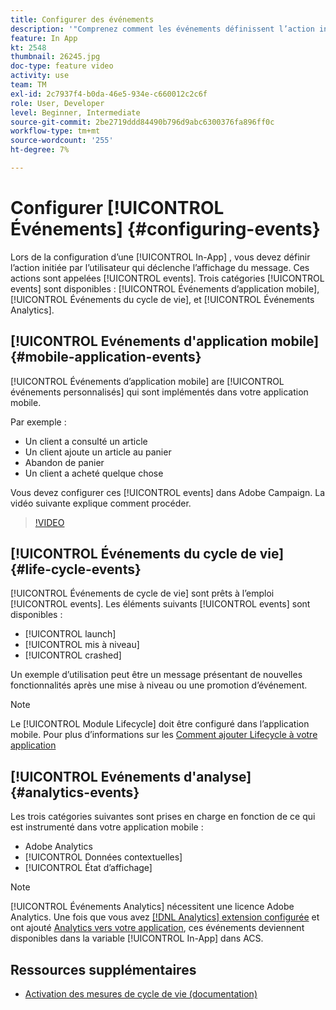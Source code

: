 ```yaml
---
title: Configurer des événements
description: '"Comprenez comment les événements définissent l’action initiée par l’utilisateur qui déclenche l’affichage d’un message in-app. "'
feature: In App
kt: 2548
thumbnail: 26245.jpg
doc-type: feature video
activity: use
team: TM
exl-id: 2c7937f4-b0da-46e5-934e-c660012c2c6f
role: User, Developer
level: Beginner, Intermediate
source-git-commit: 2be2719ddd84490b796d9abc6300376fa896ff0c
workflow-type: tm+mt
source-wordcount: '255'
ht-degree: 7%

---
```


# Configurer [!UICONTROL Événements] {#configuring-events}

Lors de la configuration d’une [!UICONTROL In-App] , vous devez définir l’action initiée par l’utilisateur qui déclenche l’affichage du message. Ces actions sont appelées [!UICONTROL events]. Trois catégories [!UICONTROL events] sont disponibles : [!UICONTROL Événements d’application mobile], [!UICONTROL Événements du cycle de vie], et [!UICONTROL Événements Analytics].

## [!UICONTROL Evénements d&#39;application mobile] {#mobile-application-events}

[!UICONTROL Événements d’application mobile] are [!UICONTROL événements personnalisés] qui sont implémentés dans votre application mobile.

Par exemple :

* Un client a consulté un article
* Un client ajoute un article au panier
* Abandon de panier
* Un client a acheté quelque chose

Vous devez configurer ces [!UICONTROL events] dans Adobe Campaign. La vidéo suivante explique comment procéder.

>[!VIDEO](https://video.tv.adobe.com/v/26245?quality=12)

## [!UICONTROL Événements du cycle de vie] {#life-cycle-events}

[!UICONTROL Événements de cycle de vie] sont prêts à l’emploi [!UICONTROL events]. Les éléments suivants [!UICONTROL events] sont disponibles :

* [!UICONTROL launch]
* [!UICONTROL mis à niveau]
* [!UICONTROL crashed]

Un exemple d’utilisation peut être un message présentant de nouvelles fonctionnalités après une mise à niveau ou une promotion d’événement.

>[!NOTE]
>
>Le [!UICONTROL Module Lifecycle] doit être configuré dans l’application mobile. Pour plus d’informations sur les [Comment ajouter Lifecycle à votre application](https://aep-sdks.gitbook.io/docs/using-mobile-extensions/mobile-core/lifecycle)

## [!UICONTROL Evénements d&#39;analyse] {#analytics-events}

Les trois catégories suivantes sont prises en charge en fonction de ce qui est instrumenté dans votre application mobile :

* Adobe Analytics
* [!UICONTROL Données contextuelles]
* [!UICONTROL État d’affichage]

>[!NOTE]
>
>[!UICONTROL Événements Analytics] nécessitent une licence Adobe Analytics. Une fois que vous avez [[!DNL Analytics] extension configurée](https://aep-sdks.gitbook.io/docs/using-mobile-extensions/adobe-analytics#configure-analytics-extension-in-launch) et ont ajouté [Analytics vers votre application](https://aep-sdks.gitbook.io/docs/using-mobile-extensions/adobe-analytics#add-analytics-to-your-app), ces événements deviennent disponibles dans la variable [!UICONTROL In-App] dans ACS.

## Ressources supplémentaires

* [Activation des mesures de cycle de vie (documentation)](https://aep-sdks.gitbook.io/docs/getting-started/initialize-the-sdk#enable-lifecycle-metrics)
